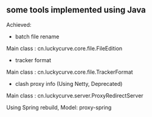 ## some tools implemented using Java

Achieved:

* batch file rename

Main class : cn.luckycurve.core.file.FileEdition

* tracker format

Main class : cn.luckycurve.core.file.TrackerFormat

* clash proxy info (Using Netty, Deprecated)

Main class : cn.luckycurve.server.ProxyRedirectServer

Using Spring rebuild, Model: proxy-spring